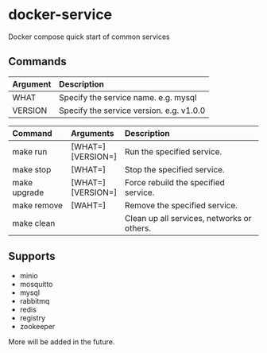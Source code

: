 # docker-service

Docker compose quick start of common services

## Commands

| Argument     | Description                              |
|:-------------|:-----------------------------------------|
| WHAT         | Specify the service name.    e.g. mysql  |
| VERSION      | Specify the service version. e.g. v1.0.0 |

| Command      | Arguments              | Description                                |
|:-------------|:-----------------------|:-------------------------------------------|
| make run     | [WHAT=]<br/>[VERSION=] | Run the specified service.                 |
| make stop    | [WHAT=]                | Stop the specified service.                |
| make upgrade | [WHAT=]<br/>[VERSION=] | Force rebuild the specified service.       |
| make remove  | [WAHT=]                | Remove the specified service.              |
| make clean   |                        | Clean up all services, networks or others. |

## Supports

- minio
- mosquitto
- mysql
- rabbitmq
- redis
- registry
- zookeeper

More will be added in the future.